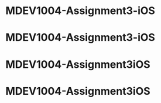 # MDEV1004-Assignment3-iOS
# MDEV1004-Assignment3-iOS
# MDEV1004-Assignment3iOS
# MDEV1004-Assignment3iOS
